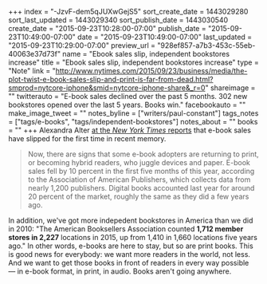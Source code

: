 +++
index = "-JzvF-dem5qJUXwGejS5"
sort_create_date = 1443029280
sort_last_updated = 1443029340
sort_publish_date = 1443030540
create_date = "2015-09-23T10:28:00-07:00"
publish_date = "2015-09-23T10:49:00-07:00"
date = "2015-09-23T10:49:00-07:00"
last_updated = "2015-09-23T10:29:00-07:00"
preview_url = "928ef857-a7b3-453c-55eb-40063e37d73f"
name = "Ebook sales slip, independent bookstores increase"
title = "Ebook sales slip, independent bookstores increase"
type = "Note"
link = "http://www.nytimes.com/2015/09/23/business/media/the-plot-twist-e-book-sales-slip-and-print-is-far-from-dead.html?smprod=nytcore-iphone&smid=nytcore-iphone-share&_r=0"
shareimage = ""
twitterauto = "E-book sales declined over the past 5 months. 302 new bookstores opened over the last 5 years. Books win."
facebookauto = ""
make_image_tweet = ""
notes_byline = ["writers/paul-constant"]
tags_notes = ["tags/e-books", "tags/independent-bookstores"]
notes_about = ""
books = ""
+++
Alexandra Alter [at the *New York Times* reports](http://www.nytimes.com/2015/09/23/business/media/the-plot-twist-e-book-sales-slip-and-print-is-far-from-dead.html?smprod=nytcore-iphone&smid=nytcore-iphone-share&_r=0) that e-book sales have slipped for the first time in recent memory.

<blockquote>Now, there are signs that some e-book adopters are returning to print, or becoming hybrid readers, who juggle devices and paper. E-book sales fell by 10 percent in the first five months of this year, according to the Association of American Publishers, which collects data from nearly 1,200 publishers. Digital books accounted last year for around 20 percent of the market, roughly the same as they did a few years ago.</blockquote>

In addition, we've got more indepedent bookstores in America than we did in 2010: "The American Booksellers Association counted **1,712 member stores in 2,227** locations in 2015, up from 1,410 in 1,660 locations five years ago." In other words, e-books are here to stay, but so are print books. This is good news for everybody: we want more readers in the world, not less. And we want to get those books in front of readers in every way possible — in e-book format, in print, in audio. Books aren't going anywhere.